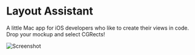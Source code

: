Layout Assistant
=============

A little Mac app for iOS developers who like to create their views in code. Drop your mockup and select CGRects!

![Screenshot](http://i.imgur.com/IEhMz1P.png "Game Center")
